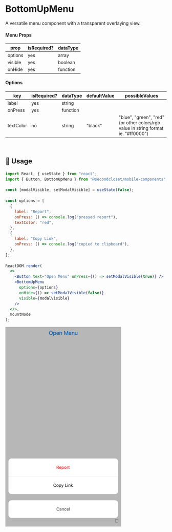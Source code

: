 # BottomUpMenu

A versatile menu component with a transparent overlaying view.

<!--- https://www.tablesgenerator.com/markdown_tables -->

#### Menu Props

| prop    | isRequired? | dataType |
| ------- | ----------- | -------- |
| options | yes         | array    |
| visible | yes         | boolean  |
| onHide  | yes         | function |

#### Options

| key       | isRequired? | dataType | defaultValue | possibleValues                                                                    |
| --------- | ----------- | -------- | ------------ | --------------------------------------------------------------------------------- |
| label     | yes         | string   |              |                                                                                   |
| onPress   | yes         | function |              |                                                                                   |
| textColor | no          | string   | "black"      | "blue", "green", "red" (or other colors/rgb value in string format ie. "#ff0000") |

<br/>

## 🔨 Usage

```jsx
import React, { useState } from "react";
import { Button, BottomUpMenu } from "@secondcloset/mobile-components";

const [modalVisible, setModalVisible] = useState(false);

const options = [
  {
    label: "Report",
    onPress: () => console.log("pressed report"),
    textColor: "red",
  },
  {
    label: "Copy Link",
    onPress: () => console.log("copied to clipboard"),
  },
];

ReactDOM.render(
  <>
    <Button text="Open Menu" onPress={() => setModalVisible(true)} />
    <BottomUpMenu
      options={options}
      onHide={() => setModalVisible(false)}
      visible={modalVisible}
    />
  </>,
  mountNode
);
```

![Sample Menu](https://github.com/SecondCloset/mobile-components/blob/master/docs/images/BottomUpMenu/bottom_menu.png?raw=true)

<br/>
